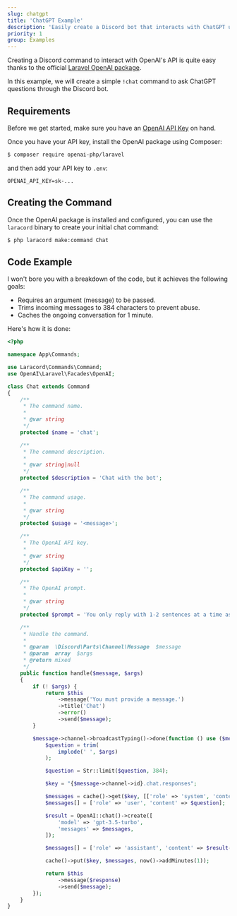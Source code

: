 ```yaml
---
slug: chatgpt
title: 'ChatGPT Example'
description: 'Easily create a Discord bot that interacts with ChatGPT using Laracord.'
priority: 1
group: Examples
---
```


Creating a Discord command to interact with OpenAI's API is quite easy thanks to the official [Laravel OpenAI package](https://github.com/openai-php/laravel).

In this example, we will create a simple `!chat` command to ask ChatGPT questions through the Discord bot.

## Requirements

Before we get started, make sure you have an [OpenAI API Key](https://platform.openai.com/api-keys) on hand.

Once you have your API key, install the OpenAI package using Composer:

```sh
$ composer require openai-php/laravel
```

and then add your API key to `.env`:

```env
OPENAI_API_KEY=sk-...
```

## Creating the Command

Once the OpenAI package is installed and configured, you can use the `laracord` binary to create your initial chat command:

```sh
$ php laracord make:command Chat
```

## Code Example

I won't bore you with a breakdown of the code, but it achieves the following goals:

- Requires an argument (message) to be passed.
- Trims incoming messages to 384 characters to prevent abuse.
- Caches the ongoing conversation for 1 minute.

Here's how it is done:

```php
<?php

namespace App\Commands;

use Laracord\Commands\Command;
use OpenAI\Laravel\Facades\OpenAI;

class Chat extends Command
{
    /**
     * The command name.
     *
     * @var string
     */
    protected $name = 'chat';

    /**
     * The command description.
     *
     * @var string|null
     */
    protected $description = 'Chat with the bot';

    /**
     * The command usage.
     *
     * @var string
     */
    protected $usage = '<message>';

    /**
     * The OpenAI API key.
     *
     * @var string
     */
    protected $apiKey = '';

    /**
     * The OpenAI prompt.
     *
     * @var string
     */
    protected $prompt = 'You only reply with 1-2 sentences at a time as if responding to a chat message.';

    /**
     * Handle the command.
     *
     * @param  \Discord\Parts\Channel\Message  $message
     * @param  array  $args
     * @return mixed
     */
    public function handle($message, $args)
    {
        if (! $args) {
            return $this
                ->message('You must provide a message.')
                ->title('Chat')
                ->error()
                ->send($message);
        }

        $message->channel->broadcastTyping()->done(function () use ($message, $args) {
            $question = trim(
                implode(' ', $args)
            );

            $question = Str::limit($question, 384);

            $key = "{$message->channel->id}.chat.responses";

            $messages = cache()->get($key, [['role' => 'system', 'content' => $this->prompt]]);
            $messages[] = ['role' => 'user', 'content' => $question];

            $result = OpenAI::chat()->create([
                'model' => 'gpt-3.5-turbo',
                'messages' => $messages,
            ]);

            $messages[] = ['role' => 'assistant', 'content' => $result->choices[0]->message->content];

            cache()->put($key, $messages, now()->addMinutes(1));

            return $this
                ->message($response)
                ->send($message);
        });
    }
}
```
